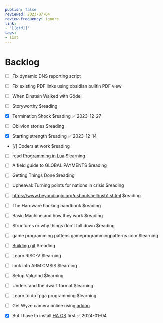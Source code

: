```yaml
---
publish: false
reviewed: 2023-07-04
review-frequency: ignore
link:
- '[[gtd]]'
tags:
- list
---
```

# Backlog

- [ ] Fix dynamic DNS reporting script
- [ ] Fix existing PDF links using obsidian builtin PDF view

- [ ] When Einstein Walked with Gödel
- [ ] Storyworthy $reading
- [x] Termination Shock $reading ✅ 2023-12-27
- [ ] Oblivion stories $reading
- [x] Starting strength $reading ✅ 2023-12-14
- [/] Coders at work $reading
- [ ] read [Programming in Lua](https://www.lua.org/pil/contents.html) $learning
- [ ] A field guide to GLOBAL PAYMENTS $reading
- [ ] Getting Things Done $reading
- [ ] Upheaval: Turning points for nations in crisis $reading
- [ ] https://www.beyondlogic.org/usbnutshell/usb1.shtml $reading
- [ ] The Hardware hacking handbook $reading
- [ ] Basic Machine and how they work $reading
- [ ] Structures or why things don't fall down $reading
- [ ] game programming pattens gameprogrammingpatterns.com $learning
- [ ] [Building git](https://shop.jcoglan.com/building-git/) $reading


- [ ] Learn RISC-V $learning
- [ ] look into ARM CMSIS $learning
- [ ] Setup Valgrind $learning
- [ ] Understand the dwarf format $learning
- [ ] Learn to do fpga programming $learning

- [ ] Get Wyze camera online using [addon](https://github.com/mrlt8/docker-wyze-bridge/wiki/Home-Assistant) 
- [x] But I have to install [HA OS](https://www.home-assistant.io/installation/generic-x86-64#install-home-assistant-operating-system) first ✅ 2024-01-04